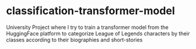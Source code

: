 # classification-transformer-model
University Project where I try to train a transformer model from the HuggingFace platform to categorize League of Legends characters by their classes according to their biographies and short-stories
